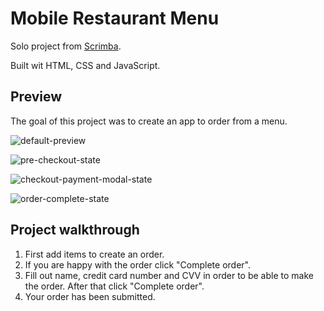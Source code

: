 # Mobile Restaurant Menu

Solo project from [Scrimba](https://scrimba.com/). 

Built wit HTML, CSS and JavaScript.

## Preview

The goal of this project was to create an app to order from a menu.

![default-preview](/assets/screenshots/default-state.jpg)

![pre-checkout-state](/assets/screenshots/pre-checkout-state.jpg)

![checkout-payment-modal-state](/assets/screenshots/checkout-payment-modal-state.jpg)

![order-complete-state](/assets/screenshots/order-complete-state.jpg)

## Project walkthrough

1. First add items to create an order.
2. If you are happy with the order click "Complete order".
3. Fill out name, credit card number and CVV in order to be able to make the order. After that click "Complete order".
4. Your order has been submitted.